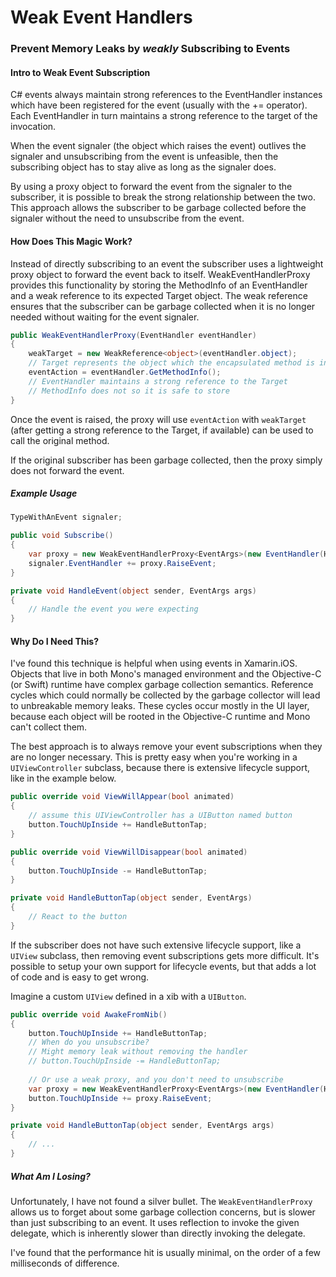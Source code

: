 # Weak Event Handlers
### Prevent Memory Leaks by *weakly* Subscribing to Events

#### Intro to Weak Event Subscription
C# events always maintain strong references to the EventHandler instances which have been registered for the event (usually with the += operator). Each EventHandler in turn maintains a strong reference to the target of the invocation.

When the event signaler (the object which raises the event) outlives the signaler and unsubscribing from the event is unfeasible, then the subscribing object has to stay alive as long as the signaler does.

By using a proxy object to forward the event from the signaler to the subscriber, it is possible to break the strong relationship between the two. This approach allows the subscriber to be garbage collected before the signaler without the need to unsubscribe from the event.

#### How Does This Magic Work?
Instead of directly subscribing to an event the subscriber uses a lightweight proxy object to forward the event back to itself. WeakEventHandlerProxy provides this functionality by storing the MethodInfo of an EventHandler and a weak reference to its expected Target object. The weak reference ensures that the subscriber can be garbage collected when it is no longer needed without waiting for the event signaler. 

```C#
public WeakEventHandlerProxy(EventHandler eventHandler)
{
	weakTarget = new WeakReference<object>(eventHandler.object);
	// Target represents the object which the encapsulated method is invoked on
	eventAction = eventHandler.GetMethodInfo();
	// EventHandler maintains a strong reference to the Target
	// MethodInfo does not so it is safe to store
}
```
Once the event is raised, the proxy will use `eventAction` with `weakTarget` (after getting a strong reference to the Target, if available) can be used to call the original method.

If the original subscriber has been garbage collected, then the proxy simply does not forward the event.

##### Example Usage

```C#
TypeWithAnEvent signaler;

public void Subscribe()
{
	var proxy = new WeakEventHandlerProxy<EventArgs>(new EventHandler(HandleEvent));
	signaler.EventHandler += proxy.RaiseEvent;
}

private void HandleEvent(object sender, EventArgs args)
{
	// Handle the event you were expecting
}
```

#### Why Do I Need This?
I've found this technique is helpful when using events in Xamarin.iOS. Objects that live in both Mono's managed environment and the Objective-C (or Swift) runtime have complex garbage collection semantics. Reference cycles which could normally be collected by the garbage collector will lead to unbreakable memory leaks. These cycles occur mostly in the UI layer, because each object will be rooted in the Objective-C runtime and Mono can't collect them.

The best approach is to always remove your event subscriptions when they are no longer necessary. This is pretty easy when you're working in a `UIViewController` subclass, because there is extensive lifecycle support, like in the example below.

```C#
public override void ViewWillAppear(bool animated)
{
	// assume this UIViewController has a UIButton named button
	button.TouchUpInside += HandleButtonTap;
}

public override void ViewWillDisappear(bool animated)
{
	button.TouchUpInside -= HandleButtonTap;
}

private void HandleButtonTap(object sender, EventArgs)
{
	// React to the button
}
```

If the subscriber does not have such extensive lifecycle support, like a `UIView` subclass, then removing event subscriptions gets more difficult. It's possible to setup your own support for lifecycle events, but that adds a lot of code and is easy to get wrong.

Imagine a custom `UIView` defined in a xib with a `UIButton`.

```C#
public override void AwakeFromNib()
{
	button.TouchUpInside += HandleButtonTap;
	// When do you unsubscribe?
	// Might memory leak without removing the handler
	// button.TouchUpInside -= HandleButtonTap;
	
	// Or use a weak proxy, and you don't need to unsubscribe
	var proxy = new WeakEventHandlerProxy<EventArgs>(new EventHandler(HandleButtonTap));
	button.TouchUpInside += proxy.RaiseEvent;
}

private void HandleButtonTap(object sender, EventArgs args)
{
	// ...
}
```

##### What Am I Losing?
Unfortunately, I have not found a silver bullet. The `WeakEventHandlerProxy` allows us to forget about some garbage collection concerns, but is slower than just subscribing to an event. It uses reflection to invoke the given delegate, which is inherently slower than directly invoking the delegate. 

I've found that the performance hit is usually minimal, on the order of a few milliseconds of difference.